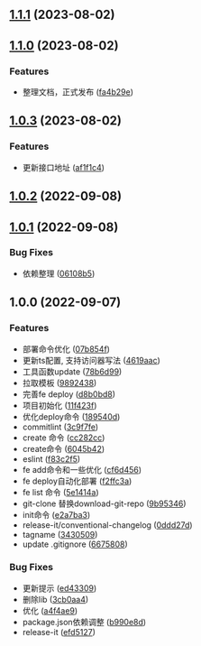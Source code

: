 

## [1.1.1](https://github.com/luozyiii/fe-cli/compare/v1.1.0...v1.1.1) (2023-08-02)

## [1.1.0](https://github.com/luozyiii/fe-cli/compare/v1.0.3...v1.1.0) (2023-08-02)


### Features

* 整理文档，正式发布 ([fa4b29e](https://github.com/luozyiii/fe-cli/commit/fa4b29e14e87985ec23202a055c1ba591a65340e))

## [1.0.3](https://github.com/luozyiii/fe-cli/compare/v1.0.2...v1.0.3) (2023-08-02)


### Features

* 更新接口地址 ([af1f1c4](https://github.com/luozyiii/fe-cli/commit/af1f1c4763cc4315d66279e7a39b13a3d1aad56c))

## [1.0.2](https://github.com/luozyiii/fe-cli/compare/v1.0.1...v1.0.2) (2022-09-08)

## [1.0.1](https://github.com/luozyiii/fe-cli/compare/v1.0.0...v1.0.1) (2022-09-08)


### Bug Fixes

* 依赖整理 ([06108b5](https://github.com/luozyiii/fe-cli/commit/06108b5d7885463c552d7d529943505fbd3b7b14))

## 1.0.0 (2022-09-07)


### Features

* 部署命令优化 ([07b854f](https://github.com/luozyiii/fe-cli/commit/07b854f4f91bfddb5f4156d869e20f9f5e33b7cb))
* 更新ts配置, 支持访问器写法 ([4619aac](https://github.com/luozyiii/fe-cli/commit/4619aac39d4fb5005b4fd077942d41f4b6aa2dd6))
* 工具函数update ([78b6d99](https://github.com/luozyiii/fe-cli/commit/78b6d9908258e07d9724be8576b877224dc74c86))
* 拉取模板 ([9892438](https://github.com/luozyiii/fe-cli/commit/9892438a02bcad71010fa03e2ebc3919e5ecb3b4))
* 完善fe deploy ([d8b0bd8](https://github.com/luozyiii/fe-cli/commit/d8b0bd8c140e3643867fd5e786d64e57a71effbb))
* 项目初始化 ([11f423f](https://github.com/luozyiii/fe-cli/commit/11f423f6e6db726dd5e81f6ef3cd022a2b02055c))
* 优化deploy命令 ([189540d](https://github.com/luozyiii/fe-cli/commit/189540d2b7847de4968ee89a15bfbdedf899a78e))
* commitlint ([3c9f7fe](https://github.com/luozyiii/fe-cli/commit/3c9f7fe15a9603e14bad8e3c70625d2d6cff27a6))
* create 命令 ([cc282cc](https://github.com/luozyiii/fe-cli/commit/cc282cc5075af10a2d97a15ea7aeadd9ead8c212))
* create命令 ([6045b42](https://github.com/luozyiii/fe-cli/commit/6045b42e284540e2144a05026ead7e79f60a12c2))
* eslint ([f83c2f5](https://github.com/luozyiii/fe-cli/commit/f83c2f5256fc3fa6998c78138367e7e0e2e97e24))
* fe add命令和一些优化 ([cf6d456](https://github.com/luozyiii/fe-cli/commit/cf6d4560d89818f89fd0fd963cc9d25699a8bd2c))
* fe deploy自动化部署 ([f2ffc3a](https://github.com/luozyiii/fe-cli/commit/f2ffc3ad528dead4e40272de189518fe34123920))
* fe list 命令 ([5e1414a](https://github.com/luozyiii/fe-cli/commit/5e1414a39388176333a1bfa98496493d6605fa1f))
* git-clone 替换download-git-repo ([9b95346](https://github.com/luozyiii/fe-cli/commit/9b953466a514acb22ffa85961cacde541fb3db64))
* init命令 ([e2a7ba3](https://github.com/luozyiii/fe-cli/commit/e2a7ba333f5c9b3c326e90858e0de001ee7dc28b))
* release-it/conventional-changelog ([0ddd27d](https://github.com/luozyiii/fe-cli/commit/0ddd27d2744c10ce250867dde23aa455248335e1))
* tagname ([3430509](https://github.com/luozyiii/fe-cli/commit/343050937375363345a03d259f0eb34fef00bd2c))
* update .gitignore ([6675808](https://github.com/luozyiii/fe-cli/commit/66758085c4b9d322673536dcb78c15f24e9a46d5))


### Bug Fixes

* 更新提示 ([ed43309](https://github.com/luozyiii/fe-cli/commit/ed43309c29493a233f5d4481320c35ac148682bb))
* 删除lib ([3cb0aa4](https://github.com/luozyiii/fe-cli/commit/3cb0aa4775b778e481be3c60c881c02cf93b420b))
* 优化 ([a4f4ae9](https://github.com/luozyiii/fe-cli/commit/a4f4ae943c9392f005aa466adb676ac04b87cb0e))
* package.json依赖调整 ([b990e8d](https://github.com/luozyiii/fe-cli/commit/b990e8df6760cd8a2ff964bcbc23fd7e8d7f459b))
* release-it ([efd5127](https://github.com/luozyiii/fe-cli/commit/efd5127b54d2f2a57812232c8c6c8284b29e73bd))